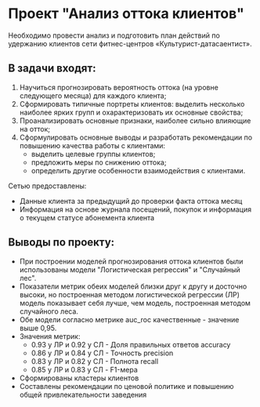 # Проект "Анализ оттока клиентов"
Необходимо провести анализ и подготовить план действий по удержанию клиентов сети фитнес-центров «Культурист-датасаентист».

## В задачи входят:

1.  Научиться прогнозировать вероятность оттока (на уровне следующего месяца) для каждого клиента;
2.  Сформировать типичные портреты клиентов: выделить несколько наиболее ярких групп и охарактеризовать их основные свойства;
3.  Проанализировать основные признаки, наиболее сильно влияющие на отток;
4.  Сформулировать основные выводы и разработать рекомендации по повышению качества работы с клиентами:
     -  выделить целевые группы клиентов;
     - предложить меры по снижению оттока;
     - определить другие особенности взаимодействия с клиентами.

Сетью предоставлены:
-  Данные клиента за предыдущий до проверки факта оттока месяц
-  Информация на основе журнала посещений, покупок и информация о текущем статусе абонемента клиента

## Выводы по проекту:
- При построении моделей прогнозирования оттока клиентов были использованы модели "Логистическая регрессия" и "Случайный лес".
- Показатели метрик обеих моделей близки друг к другу и досточно высоки, но построенная методом логистической регрессии (ЛР) модель показывает себя лучше, чем модель, построенная методом случайного леса.
- Обе модели согласно метрике auc_roc качественные - значение выше 0,95.
- Значения метрик:
  - 0.93 у ЛР и 0.92 у СЛ - Доля правильных ответов accuracy
  - 0.86 у ЛР и 0.84 у СЛ - Точность precision
  - 0.83 у ЛР и 0.82 у СЛ - Полнота recall
  - 0.85 у ЛР и 0.83 у СЛ - F1-мера
 - Сформированы кластеры клиентов
 - Составлены рекомендации по ценовой политике и повышению общей привлекательности заведения

